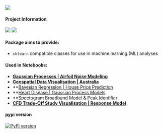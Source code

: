 ![](https://i.imgur.com/cudzJ82.png)

#### **Project Information**
![](https://camo.githubusercontent.com/d38e6cc39779250a2835bf8ed3a72d10dbe3b05fa6527baa3f6f1e8e8bd056bf/68747470733a2f2f696d672e736869656c64732e696f2f62616467652f436f64652d507974686f6e2d696e666f726d6174696f6e616c3f7374796c653d666c6174266c6f676f3d707974686f6e266c6f676f436f6c6f723d776869746526636f6c6f723d326262633861) ![](https://badgen.net/badge/status/WIP/blue) 

#### **Package aims to provide:**
- <code>sklearn</code> compatible classes for use in machine learning (ML) analyses



#### **Used in Notebooks:**
- **[Gaussian Processes | Airfoil Noise Modeling](https://www.kaggle.com/code/shtrausslearning/gaussian-processes-airfoil-noise-modeling)**
- **[Geospatial Data Visualisation | Australia](https://www.kaggle.com/code/shtrausslearning/geospatial-data-visualisation-australia)**
- **[Bayesian Regression | House Price Prediction](https://www.kaggle.com/code/shtrausslearning/bayesian-regression-house-price-prediction)
- **[Heart Disease | Gaussian Process Models](https://www.kaggle.com/code/shtrausslearning/heart-disease-gaussian-process-models)
- **[Spectogram Broadband Model & Peak Identifier](https://www.kaggle.com/code/shtrausslearning/spectogram-broadband-model-peak-identifier)
- **[CFD Trade-Off Study Visualisation | Response Model](https://www.kaggle.com/code/shtrausslearning/cfd-trade-off-study-visualisation-response-model)**

#### pypi version
[![PyPI version](https://badge.fury.io/py/mllibs.svg)](https://badge.fury.io/py/mllibs)
